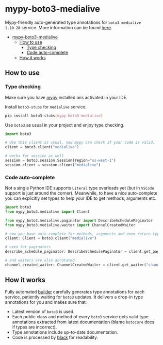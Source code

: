 # mypy-boto3-medialive

Mypy-friendly auto-generated type annotations for `boto3 medialive 1.10.28` service.
More information can be found [here](https://github.com/vemel/mypy_boto3).

- [mypy-boto3-medialive](#mypy-boto3-medialive)
  - [How to use](#how-to-use)
    - [Type checking](#type-checking)
    - [Code auto-complete](#code-auto-complete)
  - [How it works](#how-it-works)

## How to use

### Type checking

Make sure you have [mypy](https://github.com/python/mypy) installed ans activated in your IDE.

Install `boto3-stubs` for `medialive` service.

```bash
pip install boto3-stubs[mypy-boto3-medialive]
```

Use `boto3` as usual in your project and enjoy type checking.

```python
import boto3

# Use this client as usual, now mypy can check if your code is valid.
client = boto3.client("medialive")

# works for session as well
session = boto3.session.Session(region="us-west-1")
session_client = session.client("medialive")

```

### Code auto-complete

Not a single Python IDE supports `Literal` type overloads yet (but in `VSCode` support is just around the corner).
Meanwhile, to have a nice auto-complete you can explicitly set types to help your IDE to get methods, arguments etc.

```python
import boto3
from mypy_boto3.medialive import Client

from mypy_boto3.medialive.paginator import DescribeSchedulePaginator
from mypy_boto3.medialive.waiter import ChannelCreatedWaiter

# now you have auto-complete for methods, arguments and even return types
client: Client = boto3.client("medialive")

# even for paginators
describe_schedule_paginator: DescribeSchedulePaginator = client.get_paginator("describe_schedule")

# and waiters are also annotated
channel_created_waiter: ChannelCreatedWaiter = client.get_waiter("channel_created")
```

## How it works

Fully automated [builder](https://github.com/vemel/mypy_boto3) carefully generates
type annotations for each service, patiently waiting for `boto3` updates. It delivers
a drop-in type annotations for you and makes sure that:

- Latest version of `boto3` is used.
- Each public class and method of every `boto3` service gets valid type annotations
  extracted from latest documentation (blame `botocore` docs if types are incorrect).
- Type annotations include up-to-date documentation.
- Code is processed by [black](https://github.com/psf/black) for readability.